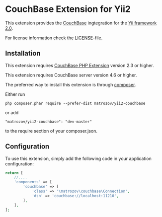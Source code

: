 CouchBase Extension for Yii2
============================

This extension provides the [CouchBase](https://couchbase.com) ingtegration for the [Yii framework 2.0](http://www.yiiframework.com).

For license information check the [LICENSE](LICENSE.md)-file.

Installation
------------

This extension requires [CouchBase PHP Extension](https://developer.couchbase.com/documentation/server/current/sdk/php/start-using-sdk.html) version 2.3 or higher.

This extension requires CouchBase server version 4.6 or higher.

The preferred way to install this extension is through [composer](http://getcomposer.org/download/).

Either run
```
php composer.phar require --prefer-dist matrozov/yii2-couchbase
```

or add

```
"matrozov/yii2-couchbase": "dev-master"
```

to the require section of your composer.json.

Configuration
-------------

To use this extension, simply add the following code in your application configuration:

```php
return [
    //....
    'components' => [
        'couchbase' => [
            'class' => '\matrozov\couchbase\Connection',
            'dsn' => 'couchbase://localhost:11210',
        ],
    ],
];
```